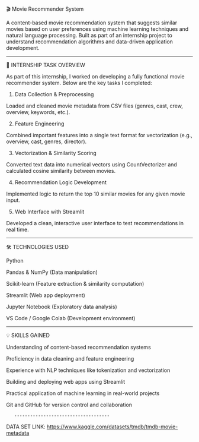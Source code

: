 🎬 Movie Recommender System

A content-based movie recommendation system that suggests similar movies based on user preferences using machine learning techniques and natural language processing. Built as part of an internship project to understand recommendation algorithms and data-driven application development.


------------------------------------------------

📌 INTERNSHIP TASK OVERVIEW 

As part of this internship, I worked on developing a fully functional movie recommender system. Below are the key tasks I completed:

1. Data Collection & Preprocessing

Loaded and cleaned movie metadata from CSV files (genres, cast, crew, overview, keywords, etc.).



2. Feature Engineering

Combined important features into a single text format for vectorization (e.g., overview, cast, genres, director).



3. Vectorization & Similarity Scoring

Converted text data into numerical vectors using CountVectorizer and calculated cosine similarity between movies.



4. Recommendation Logic Development

Implemented logic to return the top 10 similar movies for any given movie input.



5. Web Interface with Streamlit

Developed a clean, interactive user interface to test recommendations in real time.





------------------------------------------------

🛠️ TECHNOLOGIES USED

Python

Pandas & NumPy (Data manipulation)

Scikit-learn (Feature extraction & similarity computation)

Streamlit (Web app deployment)

Jupyter Notebook (Exploratory data analysis)

VS Code / Google Colab (Development environment)



------------------------------------------------

💡 SKILLS GAINED

Understanding of content-based recommendation systems

Proficiency in data cleaning and feature engineering

Experience with NLP techniques like tokenization and vectorization

Building and deploying web apps using Streamlit

Practical application of machine learning in real-world projects

Git and GitHub for version control and collaboration 

       ------------------------------------

DATA SET LINK: https://www.kaggle.com/datasets/tmdb/tmdb-movie-metadata
